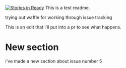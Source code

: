[![Stories in Ready](https://badge.waffle.io/chadjuehring/test-waffle.png?label=ready&title=Ready)](https://waffle.io/chadjuehring/test-waffle)
This is a test readme.

trying out waffle for working through issue tracking

This is an edit that i'll put into a pr to see what happens.

# New section

i've made a new section about issue number 5
